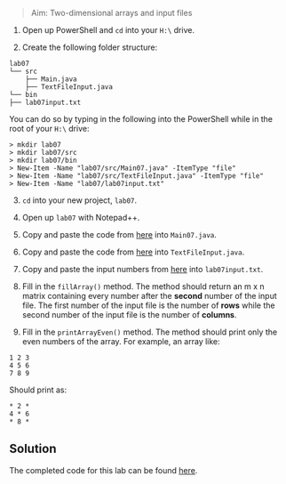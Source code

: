 > Aim: Two-dimensional arrays and input files

1. Open up PowerShell and `cd` into your `H:\` drive.

2. Create the following folder structure:
```
lab07
└── src
    ├── Main.java
    ├── TextFileInput.java
└── bin
├── lab07input.txt
```
You can do so by typing in the following into the PowerShell while in the root of your `H:\` drive:
```
> mkdir lab07
> mkdir lab07/src
> mkdir lab07/bin
> New-Item -Name "lab07/src/Main07.java" -ItemType "file"
> New-Item -Name "lab07/src/TextFileInput.java" -ItemType "file"
> New-Item -Name "lab07/lab07input.txt"
```
 
3. `cd` into your new project, `lab07`.

4. Open up `lab07` with Notepad++.

5. Copy and paste the code from <a href="/Misc/TODO/Main07.java" target="_blank">here</a> into `Main07.java`.

6. Copy and paste the code from <a href="/Misc/Solutions/TextFileInput.java" target="_blank">here</a> into `TextFileInput.java`.

7. Copy and paste the input numbers from <a href="/Misc/Input/lab07input.txt" target="_blank">here</a> into `lab07input.txt`.

8. Fill in the `fillArray()` method. The method should return an m x n matrix containing every number after the **second** number of the input file. The first number of the input file is the number of **rows** while the second number of the input file is the number of **columns**.

9. Fill in the `printArrayEven()` method. The method should print only the even numbers of the array. For example, an array like:

```
1 2 3
4 5 6
7 8 9
```

Should print as:
```
* 2 *
4 * 6
* 8 * 
```

## Solution
The completed code for this lab can be found <a href="/Misc/Solutions/Main07.java" target="_blank">here</a>.
